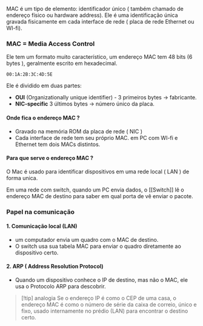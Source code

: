 MAC é um tipo de elemento: identificador único ( também chamado de endereço físico ou hardware address).
Ele é uma identificação única gravada fisicamente em cada interface de rede ( placa de rede Ethernet ou WI-fi). 


### MAC = Media Access Control

Ele tem um formato muito característico, um endereço MAC tem 48 bits (6 bytes ), geralmente escrito em hexadecimal.

``` Exemplo
00:1A:2B:3C:4D:5E
```

Ele é dividido em duas partes: 

 - **OUI** (Organizationally unique identifier) - 3 primeiros bytes -> fabricante.
 - **NIC-specific** 3 últimos bytes -> número único da placa.

#### Onde fica o endereço MAC ?
- Gravado na memória ROM da placa de rede ( NIC )
- Cada interface de rede tem seu próprio MAC. em PC com WI-fi e Ethernet tem dois MACs distintos. 

#### Para que serve o endereço MAC ?
O Mac é usado para identificar dispositivos em uma rede local ( LAN ) de forma unica.

Em uma rede com switch, quando um  PC envia dados, o [[Switch]] lê o endereço MAC de destino para saber em qual porta de vê enviar o pacote.

### Papel na comunicação

#### 1. Comunicação local (LAN)
 -  um computador envia um quadro com o MAC de destino.
 - O switch usa sua tabela MAC para enviar o quadro diretamente ao dispositivo certo.

#### 2. ARP ( Address Resolution Protocol)
 - Quando um dispositivo conhece o IP de destino, mas não o MAC, ele usa o Protocolo ARP para descobrir.



> [!tip] analogia
> Se o endereço IP é como o CEP de uma casa, o endereço MAC é como o número de série da caixa de correio, único e fixo, usado internamente no prédio (LAN) para encontrar o destino certo.

